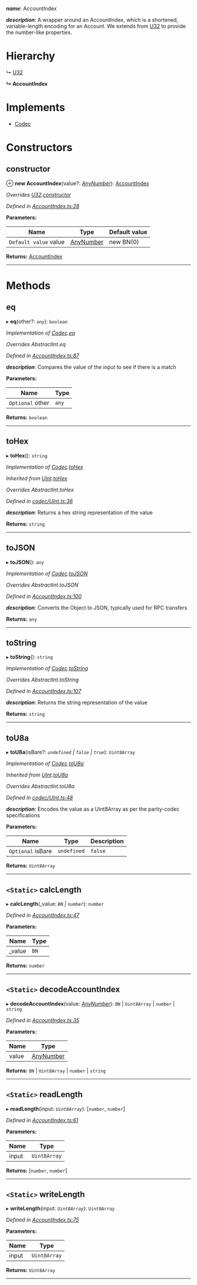

*__name__*: AccountIndex

*__description__*: A wrapper around an AccountIndex, which is a shortened, variable-length encoding for an Account. We extends from [U32](_u32_.u32.md) to provide the number-like properties.

# Hierarchy

↳  [U32](_u32_.u32.md)

**↳ AccountIndex**

# Implements

* [Codec](../interfaces/_types_.codec.md)

# Constructors

<a id="constructor"></a>

##  constructor

⊕ **new AccountIndex**(value?: *[AnyNumber](../modules/_types_.md#anynumber)*): [AccountIndex](_accountindex_.accountindex.md)

*Overrides [U32](_u32_.u32.md).[constructor](_u32_.u32.md#constructor)*

*Defined in [AccountIndex.ts:28](https://github.com/polkadot-js/api/blob/9bfaf72/packages/types/src/AccountIndex.ts#L28)*

**Parameters:**

| Name | Type | Default value |
| ------ | ------ | ------ |
| `Default value` value | [AnyNumber](../modules/_types_.md#anynumber) |  new BN(0) |

**Returns:** [AccountIndex](_accountindex_.accountindex.md)

___

# Methods

<a id="eq"></a>

##  eq

▸ **eq**(other?: *`any`*): `boolean`

*Implementation of [Codec](../interfaces/_types_.codec.md).[eq](../interfaces/_types_.codec.md#eq)*

*Overrides AbstractInt.eq*

*Defined in [AccountIndex.ts:87](https://github.com/polkadot-js/api/blob/9bfaf72/packages/types/src/AccountIndex.ts#L87)*

*__description__*: Compares the value of the input to see if there is a match

**Parameters:**

| Name | Type |
| ------ | ------ |
| `Optional` other | `any` |

**Returns:** `boolean`

___
<a id="tohex"></a>

##  toHex

▸ **toHex**(): `string`

*Implementation of [Codec](../interfaces/_types_.codec.md).[toHex](../interfaces/_types_.codec.md#tohex)*

*Inherited from [UInt](_codec_uint_.uint.md).[toHex](_codec_uint_.uint.md#tohex)*

*Overrides AbstractInt.toHex*

*Defined in [codec/UInt.ts:36](https://github.com/polkadot-js/api/blob/9bfaf72/packages/types/src/codec/UInt.ts#L36)*

*__description__*: Returns a hex string representation of the value

**Returns:** `string`

___
<a id="tojson"></a>

##  toJSON

▸ **toJSON**(): `any`

*Implementation of [Codec](../interfaces/_types_.codec.md).[toJSON](../interfaces/_types_.codec.md#tojson)*

*Overrides AbstractInt.toJSON*

*Defined in [AccountIndex.ts:100](https://github.com/polkadot-js/api/blob/9bfaf72/packages/types/src/AccountIndex.ts#L100)*

*__description__*: Converts the Object to JSON, typically used for RPC transfers

**Returns:** `any`

___
<a id="tostring"></a>

##  toString

▸ **toString**(): `string`

*Implementation of [Codec](../interfaces/_types_.codec.md).[toString](../interfaces/_types_.codec.md#tostring)*

*Overrides AbstractInt.toString*

*Defined in [AccountIndex.ts:107](https://github.com/polkadot-js/api/blob/9bfaf72/packages/types/src/AccountIndex.ts#L107)*

*__description__*: Returns the string representation of the value

**Returns:** `string`

___
<a id="tou8a"></a>

##  toU8a

▸ **toU8a**(isBare?: *`undefined` | `false` | `true`*): `Uint8Array`

*Implementation of [Codec](../interfaces/_types_.codec.md).[toU8a](../interfaces/_types_.codec.md#tou8a)*

*Inherited from [UInt](_codec_uint_.uint.md).[toU8a](_codec_uint_.uint.md#tou8a)*

*Overrides AbstractInt.toU8a*

*Defined in [codec/UInt.ts:48](https://github.com/polkadot-js/api/blob/9bfaf72/packages/types/src/codec/UInt.ts#L48)*

*__description__*: Encodes the value as a Uint8Array as per the parity-codec specifications

**Parameters:**

| Name | Type | Description |
| ------ | ------ | ------ |
| `Optional` isBare | `undefined` | `false` | `true` |  true when the value has none of the type-specific prefixes (internal) |

**Returns:** `Uint8Array`

___
<a id="calclength"></a>

## `<Static>` calcLength

▸ **calcLength**(_value: *`BN` | `number`*): `number`

*Defined in [AccountIndex.ts:47](https://github.com/polkadot-js/api/blob/9bfaf72/packages/types/src/AccountIndex.ts#L47)*

**Parameters:**

| Name | Type |
| ------ | ------ |
| _value | `BN` | `number` |

**Returns:** `number`

___
<a id="decodeaccountindex"></a>

## `<Static>` decodeAccountIndex

▸ **decodeAccountIndex**(value: *[AnyNumber](../modules/_types_.md#anynumber)*): `BN` | `Uint8Array` | `number` | `string`

*Defined in [AccountIndex.ts:35](https://github.com/polkadot-js/api/blob/9bfaf72/packages/types/src/AccountIndex.ts#L35)*

**Parameters:**

| Name | Type |
| ------ | ------ |
| value | [AnyNumber](../modules/_types_.md#anynumber) |

**Returns:** `BN` | `Uint8Array` | `number` | `string`

___
<a id="readlength"></a>

## `<Static>` readLength

▸ **readLength**(input: *`Uint8Array`*): [`number`, `number`]

*Defined in [AccountIndex.ts:61](https://github.com/polkadot-js/api/blob/9bfaf72/packages/types/src/AccountIndex.ts#L61)*

**Parameters:**

| Name | Type |
| ------ | ------ |
| input | `Uint8Array` |

**Returns:** [`number`, `number`]

___
<a id="writelength"></a>

## `<Static>` writeLength

▸ **writeLength**(input: *`Uint8Array`*): `Uint8Array`

*Defined in [AccountIndex.ts:75](https://github.com/polkadot-js/api/blob/9bfaf72/packages/types/src/AccountIndex.ts#L75)*

**Parameters:**

| Name | Type |
| ------ | ------ |
| input | `Uint8Array` |

**Returns:** `Uint8Array`

___


